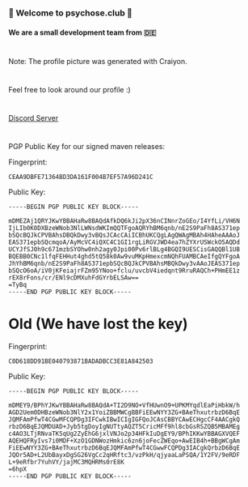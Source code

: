 ### 💜 Welcome to psychose.club 💜
#### We are a small development team from 🇩🇪
#
Note: The profile picture was generated with Craiyon.
#
Feel free to look around our profile :)
#
[Discord Server](https://discord.gg/CuexYTe4zx)
#
PGP Public Key for our signed maven releases:

Fingerprint:
```
CEAA9DBFE71364BD3DA161F004B7EF57A96D241C
```

Public Key:
```
-----BEGIN PGP PUBLIC KEY BLOCK-----

mDMEZAj1QRYJKwYBBAHaRw8BAQdAfkDQ6kJi2pX36nCINnrZoGEo/I4YfLi/VH6N
IjLIb0K0DXBzeWNob3NlLWNsdWKImQQTFgoAQRYhBM6qnb/nE2S9PaFh8AS371ep
bSQcBQJkCPVBAhsDBQkDwy3vBQsJCAcCAiICBhUKCQgLAgQWAgMBAh4HAheAAAoJ
EAS371epbSQcmqoA/AyMcVC4iQXC4C1GI1rgLiRGVJWD4ea7hZYXrUSWckO5AQDd
UCYJfSJ0h9c671mzbSYOhw0nh2agy0Jpi00Pv6rlBLg4BGQI9UESCisGAQQBl1UB
BQEBB0CNc1lfqFEHHut4ghd5tQ58k0Aw9vuMKpHmexcmNQhFUAMBCAeIfgQYFgoA
JhYhBM6qnb/nE2S9PaFh8AS371epbSQcBQJkCPVBAhsMBQkDwy3vAAoJEAS371ep
bSQcO6oA/iV0jKFeiajrFZm95YNoo+fclu/uvcbV4iedqnt9RruRAQCh+PHmEE1z
rEX8rFons/cr/ENl9cDMXuhFdGYrbELSAw==
=TyBq
-----END PGP PUBLIC KEY BLOCK-----
```

# Old (We have lost the key)

Fingerprint:
```
C0D618DD91BE040793871BADADBCC3E81A842503
```


Public Key:

```
-----BEGIN PGP PUBLIC KEY BLOCK-----

mDMEY9/BPhYJKwYBBAHaRw8BAQdA+TI2D9NO+VfHUwnO9+UPKMYqdlEaPiHbkW/h
AGD2Uem0DHBzeWNob3NlY2x1YoiZBBMWCgBBFiEEwNYY3ZG+BAeThxutrbzD6BqE
JQMFAmPfwT4CGwMFCQPDg3IFCwkIBwICIgIGFQoJCAsCBBYCAwECHgcCF4AACgkQ
rbzD6BqEJQMDUAD+Jyb5tgDoyIgNUTtyAQZT5CricMFf9hl8cbGsRSZQB5MBAMEg
c4AO3LTjRNvaTK5qUg2ZyEhG6jxlVNJo2p34HFkIuDgEY9/BPhIKKwYBBAGXVQEF
AQEHQFRyIvs7i0MDF+XzO1GDNWozHmkic6zn6joFecZWEqo+AwEIB4h+BBgWCgAm
FiEEwNYY3ZG+BAeThxutrbzD6BqEJQMFAmPfwT4CGwwFCQPDg3IACgkQrbzD6BqE
JQOr5AD+L2UbBayxDgSG26VgCc2qHRftc3/vzPkH/qjyaaLaPSQA/1Y2FV/9eRDF
L+9eRfbr7YuhVY/jajMC3MQHRMs0rE8K
=6hpX
-----END PGP PUBLIC KEY BLOCK-----
```
